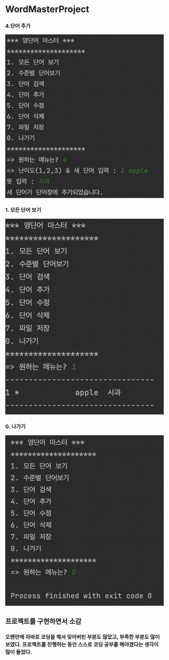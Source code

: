 # WordMasterProject
### 4.단어 추가 
<img src = 'https://github.com/Kimjisue/WordMasterProject/blob/master/Screenshots/4.png?raw=true'>

### 1. 모든 단어 보기
<img src = 'https://github.com/Kimjisue/WordMasterProject/blob/master/Screenshots/1.%E1%84%86%E1%85%A9%E1%84%83%E1%85%B3%E1%86%AB%20%E1%84%83%E1%85%A1%E1%86%AB%E1%84%8B%E1%85%A5%E1%84%87%E1%85%A9%E1%84%80%E1%85%B5.png?raw=true'>

### 0. 나가기 
<img src = 'https://github.com/Kimjisue/WordMasterProject/blob/master/Screenshots/0.png?raw=true'>

## 프로젝트를 구현하면서 소감

### 오랜만에 자바로 코딩을 해서 잊어버린 부분도 많았고, 부족한 부분도 많이 보였다. 프로젝트를 진행하는 동안 스스로 코딩 공부를 해야겠다는 생각이 많이 들었다. 
